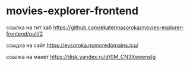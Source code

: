 # movies-explorer-frontend
ссылка на гит хаб https://github.com/ekaterinasoroka/movies-explorer-frontend/pull/2

ссыдка на сайт https://evsoroka.nomoredomains.icu/

ссылка на макет https://disk.yandex.ru/d/0M_CN3XweensIg